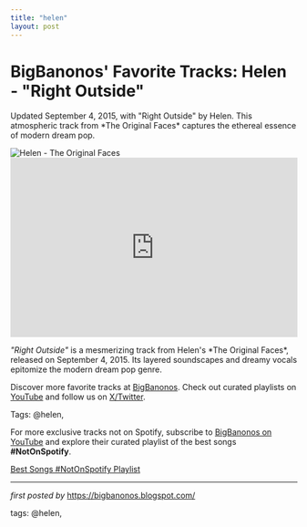 ```yaml
---
title: "helen"
layout: post
---
```

<!-- Post Title -->
<h1 >BigBanonos' Favorite Tracks: Helen - "Right Outside"</h1> <!-- Introductory Text -->
<p >Updated September 4, 2015, with "Right Outside" by Helen. This atmospheric track from *The Original Faces* captures the ethereal essence of modern dream pop.</p> <!-- Featured Image -->
<div > <img src="https://f4.bcbits.com/img/0007954133_25.jpg" alt="Helen - The Original Faces" />
</div> <!-- YouTube Video Embed -->
<div > <iframe width="100%" height="315" src="https://www.youtube.com/embed/euZk2VEAcGI" title="Helen - Right Outside" frameborder="0" allow="accelerometer; autoplay; encrypted-media; gyroscope; picture-in-picture; web-share" referrerpolicy="strict-origin-when-cross-origin" allowfullscreen></iframe>
</div> <!-- Song Information -->
<div > <p><em>"Right Outside"</em> is a mesmerizing track from Helen's *The Original Faces*, released on September 4, 2015. Its layered soundscapes and dreamy vocals epitomize the modern dream pop genre.</p>
</div> <!-- Footer Links -->
<div > <p>Discover more favorite tracks at <a href="https://bigbanonos.blogspot.com/" target="_blank">BigBanonos</a>. Check out curated playlists on <a href="https://www.youtube.com/@BigBanonos" target="_blank">YouTube</a> and follow us on <a href="https://x.com/bigbanonos" target="_blank">X/Twitter</a>.</p>
</div> <!-- Tags -->
<p >Tags: @helen,</p>


<!--Subscribe and Playlist Links-->
<div>
    <p>For more exclusive tracks not on Spotify, subscribe to <a href="https://www.youtube.com/@BigBanonos" target="_blank">BigBanonos on YouTube</a> and explore their curated playlist of the best songs <strong>#NotOnSpotify</strong>.</p>
    <p><a href="https://www.youtube.com/playlist?list=PLtuNtuTatqI0kFahUCbtbfenC_ET5O_tr" target="_blank">Best Songs #NotOnSpotify Playlist<br /></a></p></div>

<hr />

<p><em>first posted by</em> <a href="https://bigbanonos.blogspot.com/" rel="noopener" target="_new">https://bigbanonos.blogspot.com/</a></p>

<p>tags: @helen,</p>
